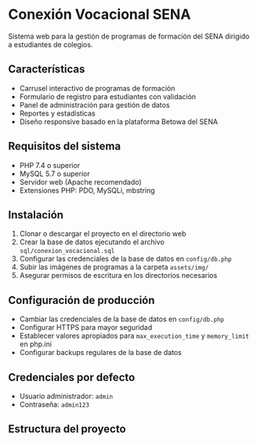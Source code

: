 # Conexión Vocacional SENA

Sistema web para la gestión de programas de formación del SENA dirigido a estudiantes de colegios.

## Características

- Carrusel interactivo de programas de formación
- Formulario de registro para estudiantes con validación
- Panel de administración para gestión de datos
- Reportes y estadísticas
- Diseño responsive basado en la plataforma Betowa del SENA

## Requisitos del sistema

- PHP 7.4 o superior
- MySQL 5.7 o superior
- Servidor web (Apache recomendado)
- Extensiones PHP: PDO, MySQLi, mbstring

## Instalación

1. Clonar o descargar el proyecto en el directorio web
2. Crear la base de datos ejecutando el archivo `sql/conexion_vocacional.sql`
3. Configurar las credenciales de la base de datos en `config/db.php`
4. Subir las imágenes de programas a la carpeta `assets/img/`
5. Asegurar permisos de escritura en los directorios necesarios

## Configuración de producción

- Cambiar las credenciales de la base de datos en `config/db.php`
- Configurar HTTPS para mayor seguridad
- Establecer valores apropiados para `max_execution_time` y `memory_limit` en php.ini
- Configurar backups regulares de la base de datos

## Credenciales por defecto

- Usuario administrador: `admin`
- Contraseña: `admin123`

## Estructura del proyecto
